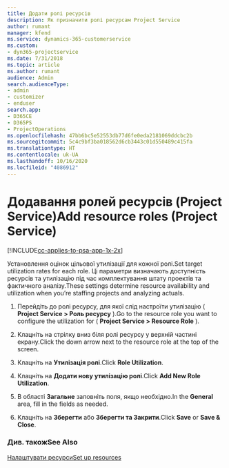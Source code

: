 ```yaml
---
title: Додати ролі ресурсів
description: Як призначити ролі ресурсам Project Service
author: rumant
manager: kfend
ms.service: dynamics-365-customerservice
ms.custom:
- dyn365-projectservice
ms.date: 7/31/2018
ms.topic: article
ms.author: rumant
audience: Admin
search.audienceType:
- admin
- customizer
- enduser
search.app:
- D365CE
- D365PS
- ProjectOperations
ms.openlocfilehash: 47bb6bc5e52553db77d6fe0eda2181069ddcbc2b
ms.sourcegitcommit: 5c4c9bf3ba018562d6cb3443c01d550489c415fa
ms.translationtype: HT
ms.contentlocale: uk-UA
ms.lasthandoff: 10/16/2020
ms.locfileid: "4086912"
---
```

# <a name="add-resource-roles-project-service"></a><span data-ttu-id="86bd8-103">Додавання ролей ресурсів (Project Service)</span><span class="sxs-lookup"><span data-stu-id="86bd8-103">Add resource roles (Project Service)</span></span>

[!INCLUDE[cc-applies-to-psa-app-1x-2x](../includes/cc-applies-to-psa-app-1x-2x.md)]

<span data-ttu-id="86bd8-104">Установлення оцінок цільової утилізації для кожної ролі.</span><span class="sxs-lookup"><span data-stu-id="86bd8-104">Set target utilization rates for each role.</span></span> <span data-ttu-id="86bd8-105">Ці параметри визначають доступність ресурсів та утилізацію під час комплектування штату проектів та фактичного аналізу.</span><span class="sxs-lookup"><span data-stu-id="86bd8-105">These settings determine resource availability and utilization when you’re staffing projects and analyzing actuals.</span></span>  
  
1.  <span data-ttu-id="86bd8-106">Перейдіть до ролі ресурсу, для якої слід настроїти утилізацію ( **Project Service > Роль ресурсу** ).</span><span class="sxs-lookup"><span data-stu-id="86bd8-106">Go to the resource role you want to configure the utilization for ( **Project Service > Resource Role** ).</span></span>  
  
2.  <span data-ttu-id="86bd8-107">Клацніть на стрілку вниз біля ролі ресурсу у верхній частині екрану.</span><span class="sxs-lookup"><span data-stu-id="86bd8-107">Click the down arrow next to the resource role at the top of the screen.</span></span>  
  
3.  <span data-ttu-id="86bd8-108">Клацніть на **Утилізація ролі**.</span><span class="sxs-lookup"><span data-stu-id="86bd8-108">Click **Role Utilization**.</span></span>  
  
4.  <span data-ttu-id="86bd8-109">Клацніть на **Додати нову утилізацію ролі**.</span><span class="sxs-lookup"><span data-stu-id="86bd8-109">Click **Add New Role Utilization**.</span></span>  
  
5.  <span data-ttu-id="86bd8-110">В області **Загальне** заповніть поля, якщо необхідно.</span><span class="sxs-lookup"><span data-stu-id="86bd8-110">In the **General** area, fill in the fields as needed.</span></span>  
  
6.  <span data-ttu-id="86bd8-111">Клацніть на **Зберегти** або **Зберегти та Закрити**.</span><span class="sxs-lookup"><span data-stu-id="86bd8-111">Click **Save** or **Save & Close**.</span></span>  
  
### <a name="see-also"></a><span data-ttu-id="86bd8-112">Див. також</span><span class="sxs-lookup"><span data-stu-id="86bd8-112">See Also</span></span>  
 [<span data-ttu-id="86bd8-113">Налаштувати ресурси</span><span class="sxs-lookup"><span data-stu-id="86bd8-113">Set up resources</span></span>](../psa/set-up-resources.md)
